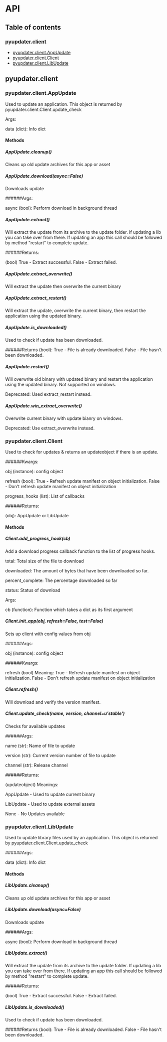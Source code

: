 # API



## Table of contents

### [pyupdater.client](#pyupdaterclient)

* [pyupdater.client.AppUpdate](#pyupdaterclientappupdate)
* [pyupdater.client.Client](#pyupdaterclientclient)
* [pyupdater.client.LibUpdate](#pyupdaterclientlibupdate)




## pyupdater.client



### pyupdater.client.AppUpdate

Used to update an application. This object is returned by
pyupdater.client.Client.update_check

Args:

data (dict): Info dict

#### Methods

##### AppUpdate.cleanup()

Cleans up old update archives for this app or asset

##### AppUpdate.download(async=False)

Downloads update

######Args:

async (bool): Perform download in background thread

##### AppUpdate.extract()

Will extract the update from its archive to the update folder.
If updating a lib you can take over from there. If updating
an app this call should be followed by method "restart" to
complete update.

######Returns:

(bool) True - Extract successful. False - Extract failed.

##### AppUpdate.extract_overwrite()

Will extract the update then overwrite the current binary

##### AppUpdate.extract_restart()

Will extract the update, overwrite the current binary,
then restart the application using the updated binary.

##### AppUpdate.is_downloaded()

Used to check if update has been downloaded.

######Returns (bool): True - File is already downloaded.
False - File hasn't been downloaded.

##### AppUpdate.restart()

Will overwrite old binary with updated binary and
restart the application using the updated binary.
Not supported on windows.

Deprecated: Used extract_restart instead.

##### AppUpdate.win_extract_overwrite()

Overwrite current binary with update bianry on windows.

Deprecated: Use extract_overwrite instead.

### pyupdater.client.Client

Used to check for updates & returns an updateobject if there is an update.

######Kwargs:

obj (instance): config object

refresh (bool): True - Refresh update manifest on object initialization.
False - Don't refresh update manifest on object initialization

progress_hooks (list): List of callbacks

######Returns:

(obj): AppUpdate or LibUpdate

#### Methods

##### Client.add_progress_hook(cb)

Add a download progress callback function to the list of progress
hooks.

total:  Total size of the file to download

downloaded: The amount of bytes that have been downloaded so far.

percent_complete: The percentage downloaded so far

status: Status of download

Args:

cb (function): Function which takes a dict as its first argument

##### Client.init_app(obj, refresh=False, test=False)

Sets up client with config values from obj

######Args:

obj (instance): config object

######Kwargs:

refresh (bool) Meaning: True - Refresh update manifest on object
initialization. False - Don't refresh update manifest on object
initialization

##### Client.refresh()

Will download and verify the version manifest.

##### Client.update_check(name, version, channel=u'stable')

Checks for available updates

######Args:

name (str): Name of file to update

version (str): Current version number of file to update

channel (str): Release channel

######Returns:

(updateobject) Meanings:

AppUpdate - Used to update current binary

LibUpdate - Used to update external assets

None - No Updates available

### pyupdater.client.LibUpdate

Used to update library files used by an application. This object is
returned by pyupdater.client.Client.update_check

######Args:

data (dict): Info dict

#### Methods

##### LibUpdate.cleanup()

Cleans up old update archives for this app or asset

##### LibUpdate.download(async=False)

Downloads update

######Args:

async (bool): Perform download in background thread

##### LibUpdate.extract()

Will extract the update from its archive to the update folder.
If updating a lib you can take over from there. If updating
an app this call should be followed by method "restart" to
complete update.

######Returns:

(bool) True - Extract successful. False - Extract failed.

##### LibUpdate.is_downloaded()

Used to check if update has been downloaded.

######Returns (bool): True - File is already downloaded.
False - File hasn't been downloaded.

